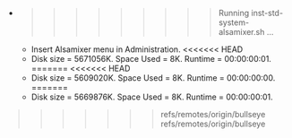 * >>>>>>>>> Running inst-std-system-alsamixer.sh ...
  * Insert Alsamixer menu in Administration.
<<<<<<< HEAD
  * Disk size = 5671056K. Space Used = 8K. Runtime = 00:00:00:01.
=======
<<<<<<< HEAD
  * Disk size = 5609020K. Space Used = 8K. Runtime = 00:00:00:00.
=======
  * Disk size = 5669876K. Space Used = 8K. Runtime = 00:00:00:01.
>>>>>>> refs/remotes/origin/bullseye
>>>>>>> refs/remotes/origin/bullseye
